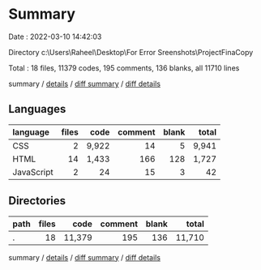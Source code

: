 # Summary

Date : 2022-03-10 14:42:03

Directory c:\Users\Raheel\Desktop\For Error Sreenshots\ProjectFinaCopy

Total : 18 files,  11379 codes, 195 comments, 136 blanks, all 11710 lines

summary / [details](details.md) / [diff summary](diff.md) / [diff details](diff-details.md)

## Languages
| language | files | code | comment | blank | total |
| :--- | ---: | ---: | ---: | ---: | ---: |
| CSS | 2 | 9,922 | 14 | 5 | 9,941 |
| HTML | 14 | 1,433 | 166 | 128 | 1,727 |
| JavaScript | 2 | 24 | 15 | 3 | 42 |

## Directories
| path | files | code | comment | blank | total |
| :--- | ---: | ---: | ---: | ---: | ---: |
| . | 18 | 11,379 | 195 | 136 | 11,710 |

summary / [details](details.md) / [diff summary](diff.md) / [diff details](diff-details.md)